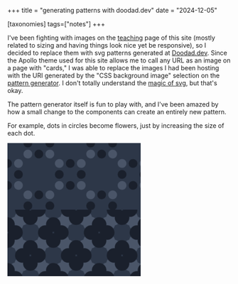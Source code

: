+++
title = "generating patterns with doodad.dev" 
date = "2024-12-05"

[taxonomies] 
tags=["notes"]
+++

I've been fighting with images on the [teaching](https://nonmodernist.com/teaching/) page of this site (mostly related to sizing and having things look nice yet be responsive), so I decided to replace them with svg patterns generated at [Doodad.dev](http://doodad.dev). Since the Apollo theme used for this site allows me to call any URL as an image on a page with "cards," I was able to replace the images I had been hosting with the URI generated by the "CSS background image" selection on the [pattern generator](https://doodad.dev/pattern-generator/). I don't totally understand the [magic of svg](https://developer.mozilla.org/en-US/docs/Web/SVG/Tutorial/Introduction), but that's okay.

The pattern generator itself is fun to play with, and I've been amazed by how a small change to the components can create an entirely new pattern. 

For example, dots in circles become flowers, just by increasing the size of each dot.

<img src="data:image/svg+xml,%3Csvg xmlns='http://www.w3.org/2000/svg' height='100%25' width='100%25'%3E%3Cdefs%3E%3Cpattern id='doodad' width='100' height='100' viewBox='0 0 40 40' patternUnits='userSpaceOnUse' patternTransform='rotate(45)'%3E%3Crect width='100%25' height='100%25' fill='%232d3748'/%3E%3Ccircle cx='34' cy='20' r='4' fill='%234a5568'/%3E%3Ccircle cx='6' cy='20' r='4' fill='%234a5568'/%3E%3Ccircle cx='20' cy='34' r='4' fill='%234a5568'/%3E%3Ccircle cx='20' cy='6' r='4' fill='%234a5568'/%3E%3Ccircle cx='27' cy='13' r='4' fill='%231a202c'/%3E%3Ccircle cx='13' cy='27' r='4' fill='%231a202c'/%3E%3Ccircle cx='27' cy='27' r='4' fill='%231a202c'/%3E%3Ccircle cx='13' cy='13' r='4' fill='%231a202c'/%3E%3C/pattern%3E%3C/defs%3E%3Crect fill='url(%23doodad)' height='200%25' width='200%25'/%3E%3C/svg%3E " alt="a pattern of dots arranged in circles, all in shades of blue"> <img src="data:image/svg+xml,%3Csvg xmlns='http://www.w3.org/2000/svg' height='100%25' width='100%25'%3E%3Cdefs%3E%3Cpattern id='doodad' width='73' height='73' viewBox='0 0 40 40' patternUnits='userSpaceOnUse' patternTransform='rotate(45)'%3E%3Crect width='100%25' height='100%25' fill='%232d3748'/%3E%3Ccircle cx='35' cy='20' r='9' fill='%234a5568'/%3E%3Ccircle cx='5' cy='20' r='9' fill='%234a5568'/%3E%3Ccircle cx='20' cy='35' r='9' fill='%234a5568'/%3E%3Ccircle cx='20' cy='5' r='9' fill='%234a5568'/%3E%3Ccircle cx='27' cy='13' r='9' fill='%231a202c'/%3E%3Ccircle cx='13' cy='27' r='9' fill='%231a202c'/%3E%3Ccircle cx='27' cy='27' r='9' fill='%231a202c'/%3E%3Ccircle cx='13' cy='13' r='9' fill='%231a202c'/%3E%3C/pattern%3E%3C/defs%3E%3Crect fill='url(%23doodad)' height='200%25' width='200%25'/%3E%3C/svg%3E " alt="a pattern of dots arranged to look like four-petal flowers, all in shades of blue">

